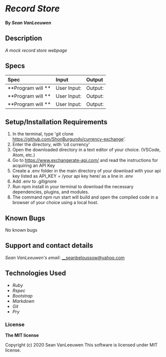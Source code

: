 # _Record Store_


#### By _**Sean VanLeeuwen**_

## Description

_A mock record store webpage_

## Specs

| Spec | Input | Output |
| :------------- | :------------- | :------------- |
| **Program will ** | User Input: | Output: |
| **Program will ** | User Input: | Output: |
| **Program will ** | User Input: | Output:  |


## Setup/Installation Requirements

1. In the terminal, type 'git clone https://github.com/ShonBurgundy/currency-exchange'.
1. Enter the directory, with 'cd currency' 
1. Open the downloaded directory in a text editor of your choice.
  (VSCode, Atom, etc.) 
1. Go to https://www.exchangerate-api.com/ and read the instructions for acquiring an API Key
1. Create a .env folder in the main directory of your download with your api key listed as API_KEY = /your api key here/ as a line in .env
1. Add .env to .gitignore
1. Run npm install in your terminal to download the necessary dependencies, plugins, and modules.
1. The command npm run start will build and open the compiled code in a browser of your choice using a local host.

## Known Bugs

No known bugs

## Support and contact details

_Sean VanLeeuwen's email:_
__seanbeloussow@yahoo.com

## Technologies Used

* _Ruby_
* _Rspec_
* _Bootstrap_
* _Markdown_
* _Git_
* _Pry_

### License

**The MIT license**

Copyright (c) 2020 Sean VanLeeuwen
This software is licensed under MIT license.